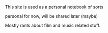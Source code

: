 This site is used as a personal notebook of sorts

personal for now, will be shared later (maybe)

Mostly rants about film and music related stuff. 
